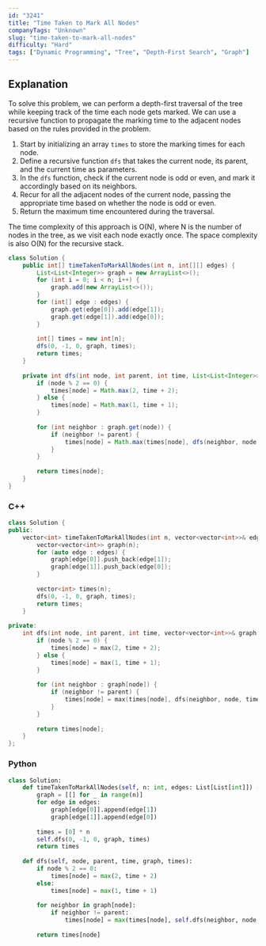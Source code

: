 ```yaml
---
id: "3241"
title: "Time Taken to Mark All Nodes"
companyTags: "Unknown"
slug: "time-taken-to-mark-all-nodes"
difficulty: "Hard"
tags: ["Dynamic Programming", "Tree", "Depth-First Search", "Graph"]
---
```


## Explanation
To solve this problem, we can perform a depth-first traversal of the tree while keeping track of the time each node gets marked. We can use a recursive function to propagate the marking time to the adjacent nodes based on the rules provided in the problem.

1. Start by initializing an array `times` to store the marking times for each node.
2. Define a recursive function `dfs` that takes the current node, its parent, and the current time as parameters.
3. In the `dfs` function, check if the current node is odd or even, and mark it accordingly based on its neighbors.
4. Recur for all the adjacent nodes of the current node, passing the appropriate time based on whether the node is odd or even.
5. Return the maximum time encountered during the traversal.

The time complexity of this approach is O(N), where N is the number of nodes in the tree, as we visit each node exactly once. The space complexity is also O(N) for the recursive stack.
```java
class Solution {
    public int[] timeTakenToMarkAllNodes(int n, int[][] edges) {
        List<List<Integer>> graph = new ArrayList<>();
        for (int i = 0; i < n; i++) {
            graph.add(new ArrayList<>());
        }
        for (int[] edge : edges) {
            graph.get(edge[0]).add(edge[1]);
            graph.get(edge[1]).add(edge[0]);
        }
        
        int[] times = new int[n];
        dfs(0, -1, 0, graph, times);
        return times;
    }
    
    private int dfs(int node, int parent, int time, List<List<Integer>> graph, int[] times) {
        if (node % 2 == 0) {
            times[node] = Math.max(2, time + 2);
        } else {
            times[node] = Math.max(1, time + 1);
        }
        
        for (int neighbor : graph.get(node)) {
            if (neighbor != parent) {
                times[node] = Math.max(times[node], dfs(neighbor, node, times[node], graph, times));
            }
        }
        
        return times[node];
    }
}
```

### C++
```cpp
class Solution {
public:
    vector<int> timeTakenToMarkAllNodes(int n, vector<vector<int>>& edges) {
        vector<vector<int>> graph(n);
        for (auto edge : edges) {
            graph[edge[0]].push_back(edge[1]);
            graph[edge[1]].push_back(edge[0]);
        }
        
        vector<int> times(n);
        dfs(0, -1, 0, graph, times);
        return times;
    }
    
private:
    int dfs(int node, int parent, int time, vector<vector<int>>& graph, vector<int>& times) {
        if (node % 2 == 0) {
            times[node] = max(2, time + 2);
        } else {
            times[node] = max(1, time + 1);
        }
        
        for (int neighbor : graph[node]) {
            if (neighbor != parent) {
                times[node] = max(times[node], dfs(neighbor, node, times[node], graph, times));
            }
        }
        
        return times[node];
    }
};
```

### Python
```python
class Solution:
    def timeTakenToMarkAllNodes(self, n: int, edges: List[List[int]]) -> List[int]:
        graph = [[] for _ in range(n)]
        for edge in edges:
            graph[edge[0]].append(edge[1])
            graph[edge[1]].append(edge[0])
        
        times = [0] * n
        self.dfs(0, -1, 0, graph, times)
        return times
    
    def dfs(self, node, parent, time, graph, times):
        if node % 2 == 0:
            times[node] = max(2, time + 2)
        else:
            times[node] = max(1, time + 1)
        
        for neighbor in graph[node]:
            if neighbor != parent:
                times[node] = max(times[node], self.dfs(neighbor, node, times[node], graph, times))
        
        return times[node]
```